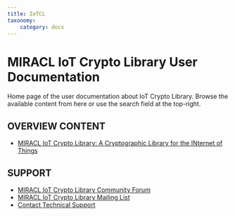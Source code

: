 ```yaml
---
title: IoTCL
taxonomy:
    category: docs
---
```


<span class="s1">MIRACL IoT Crypto Library </span>User Documentation
====================================================================

Home page of the user documentation about IoT Crypto Library. Browse the available content from here or use the search field at the top-right.

OVERVIEW CONTENT
----------------

-   [MIRACL IoT Crypto Library: A Cryptographic Library for the INternet of Things](/iotcl/overview/overview)

SUPPORT
-------

-   [MIRACL IoT Crypto Library Community Forum](https://discuss.MIRACL.com/c/clint)
-   [MIRACL IoT Crypto Library Mailing List](http://www.MIRACL.com/clint)
-   [Contact Technical Support](http://www.MIRACL.com/community)

